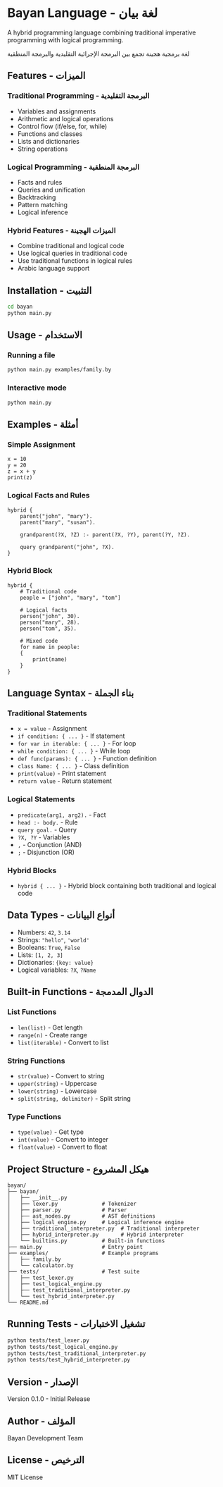 # Bayan Language - لغة بيان

A hybrid programming language combining traditional imperative programming with logical programming.

لغة برمجية هجينة تجمع بين البرمجة الإجرائية التقليدية والبرمجة المنطقية

## Features - الميزات

### Traditional Programming - البرمجة التقليدية
- Variables and assignments
- Arithmetic and logical operations
- Control flow (if/else, for, while)
- Functions and classes
- Lists and dictionaries
- String operations

### Logical Programming - البرمجة المنطقية
- Facts and rules
- Queries and unification
- Backtracking
- Pattern matching
- Logical inference

### Hybrid Features - الميزات الهجينة
- Combine traditional and logical code
- Use logical queries in traditional code
- Use traditional functions in logical rules
- Arabic language support

## Installation - التثبيت

```bash
cd bayan
python main.py
```

## Usage - الاستخدام

### Running a file
```bash
python main.py examples/family.by
```

### Interactive mode
```bash
python main.py
```

## Examples - أمثلة

### Simple Assignment
```bayan
x = 10
y = 20
z = x + y
print(z)
```

### Logical Facts and Rules
```bayan
hybrid {
    parent("john", "mary").
    parent("mary", "susan").
    
    grandparent(?X, ?Z) :- parent(?X, ?Y), parent(?Y, ?Z).
    
    query grandparent("john", ?X).
}
```

### Hybrid Block
```bayan
hybrid {
    # Traditional code
    people = ["john", "mary", "tom"]
    
    # Logical facts
    person("john", 30).
    person("mary", 28).
    person("tom", 35).
    
    # Mixed code
    for name in people:
    {
        print(name)
    }
}
```

## Language Syntax - بناء الجملة

### Traditional Statements
- `x = value` - Assignment
- `if condition: { ... }` - If statement
- `for var in iterable: { ... }` - For loop
- `while condition: { ... }` - While loop
- `def func(params): { ... }` - Function definition
- `class Name: { ... }` - Class definition
- `print(value)` - Print statement
- `return value` - Return statement

### Logical Statements
- `predicate(arg1, arg2).` - Fact
- `head :- body.` - Rule
- `query goal.` - Query
- `?X, ?Y` - Variables
- `,` - Conjunction (AND)
- `;` - Disjunction (OR)

### Hybrid Blocks
- `hybrid { ... }` - Hybrid block containing both traditional and logical code

## Data Types - أنواع البيانات

- Numbers: `42`, `3.14`
- Strings: `"hello"`, `'world'`
- Booleans: `True`, `False`
- Lists: `[1, 2, 3]`
- Dictionaries: `{key: value}`
- Logical variables: `?X`, `?Name`

## Built-in Functions - الدوال المدمجة

### List Functions
- `len(list)` - Get length
- `range(n)` - Create range
- `list(iterable)` - Convert to list

### String Functions
- `str(value)` - Convert to string
- `upper(string)` - Uppercase
- `lower(string)` - Lowercase
- `split(string, delimiter)` - Split string

### Type Functions
- `type(value)` - Get type
- `int(value)` - Convert to integer
- `float(value)` - Convert to float

## Project Structure - هيكل المشروع

```
bayan/
├── bayan/
│   ├── __init__.py
│   ├── lexer.py              # Tokenizer
│   ├── parser.py             # Parser
│   ├── ast_nodes.py          # AST definitions
│   ├── logical_engine.py     # Logical inference engine
│   ├── traditional_interpreter.py  # Traditional interpreter
│   ├── hybrid_interpreter.py       # Hybrid interpreter
│   └── builtins.py           # Built-in functions
├── main.py                   # Entry point
├── examples/                 # Example programs
│   ├── family.by
│   └── calculator.by
├── tests/                    # Test suite
│   ├── test_lexer.py
│   ├── test_logical_engine.py
│   ├── test_traditional_interpreter.py
│   └── test_hybrid_interpreter.py
└── README.md
```

## Running Tests - تشغيل الاختبارات

```bash
python tests/test_lexer.py
python tests/test_logical_engine.py
python tests/test_traditional_interpreter.py
python tests/test_hybrid_interpreter.py
```

## Version - الإصدار

Version 0.1.0 - Initial Release

## Author - المؤلف

Bayan Development Team

## License - الترخيص

MIT License

